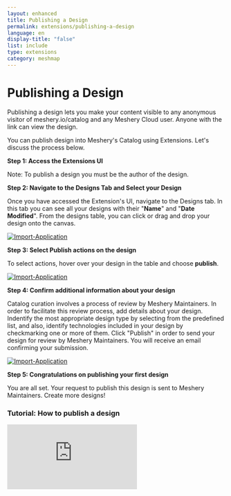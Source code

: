 ```yaml
---
layout: enhanced
title: Publishing a Design
permalink: extensions/publishing-a-design
language: en
display-title: "false"
list: include
type: extensions
category: meshmap
---
```


# Publishing a Design

Publishing a design lets you make your content visible to any anonymous visitor of meshery.io/catalog and any Meshery Cloud user. Anyone with the link can view the design.

You can publish design into Meshery's Catalog using Extensions. Let's discuss the process below.

**Step 1: Access the Extensions UI**


Note: To publish a design you must be the author of the design.


**Step 2: Navigate to the Designs Tab and Select your Design**


Once you have accessed the Extension's UI, navigate to the Designs tab. In this tab you can see all your designs with their "<b>Name</b>" and "<b>Date Modified</b>". From the designs table, you can click or drag and drop your design onto the canvas.

<a href="{{ site.baseurl }}/assets/img/meshmap/design.png"><img style="border-radius: 0.5%;" alt="Import-Application" style="width:800px;height:auto;" src="{{ site.baseurl }}/assets/img/meshmap/design.png" /></a>


**Step 3: Select Publish actions on the design**

To select actions, hover over your design in the table and choose <b>publish</b>. 

<a href="{{ site.baseurl }}/assets/img/meshmap/action-publish.png"><img style="border-radius: 0.5%;" alt="Import-Application" style="width:800px;height:auto;" src="{{ site.baseurl }}/assets/img/meshmap/action-publish.png" /></a>


**Step 4: Confirm additional information about your design**

Catalog curation involves a process of review by Meshery Maintainers. In order to facilitate this review process, add details about your design. Indentify the most appropriate design type by selecting from the predefined list, and also, identify technologies included in your design by checkmarking one or more of them. Click "Publish" in order to send your design for review by Meshery Maintainers. You will receive an email confirming your submission.

<a href="{{ site.baseurl }}/assets/img/meshmap/publish-modal.png"><img style="border-radius: 0.5%;" alt="Import-Application" style="width:800px;height:auto;" src="{{ site.baseurl }}/assets/img/meshmap/publish-modal.png" /></a>

**Step 5: Congratulations on publishing your first design**

You are all set. Your request to publish this design is sent to Meshery Maintainers. Create more designs!

### Tutorial: How to publish a design

<div style="max-width: 800px">
  <div class="iframe-container">
    <iframe src="https://www.youtube.com/embed/UCKS4eSB7AY" title="How to Publish Designs using Meshery Extension" frameborder="0" allow="accelerometer; autoplay; clipboard-write; encrypted-media; gyroscope; picture-in-picture; web-share" allowfullscreen></iframe>
  </div>
</div>